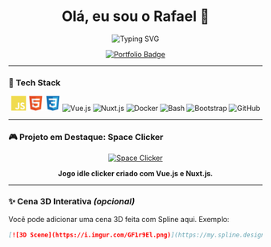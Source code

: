 <h1 align="center">Olá, eu sou o Rafael 👋</h1>

<p align="center">
  <img src="https://readme-typing-svg.herokuapp.com?font=Fira+Code&size=22&pause=1000&color=58A6FF&center=true&vCenter=true&width=435&lines=Fullstack+Developer+JavaScript;Vue.js+%7C+Nuxt+%7C+Node.js;Apaixonado+por+tecnologia+e+inovação" alt="Typing SVG" />
</p>

<p align="center">
  <a href="https://rafaelmdev-blog.vercel.app/" target="_blank">
    <img src="https://img.shields.io/badge/🌐%20Portfólio%20/Blog-000?style=for-the-badge&logo=vercel&logoColor=white" alt="Portfolio Badge" />
  </a>
</p>

---

### 🚀 Tech Stack

<p align="center">
  <img title="JavaScript" height="30" src="https://raw.githubusercontent.com/devicons/devicon/master/icons/javascript/javascript-plain.svg" alt="JavaScript" />
  <img title="HTML5" height="30" src="https://raw.githubusercontent.com/devicons/devicon/master/icons/html5/html5-original.svg" alt="HTML5" />
  <img title="CSS3" height="30" src="https://raw.githubusercontent.com/devicons/devicon/master/icons/css3/css3-original.svg" alt="CSS3" />
  <img title="Vue.js" height="30" src="https://cdn.jsdelivr.net/gh/devicons/devicon/icons/vuejs/vuejs-original.svg" alt="Vue.js" />
  <img title="Nuxt.js" height="30" src="https://cdn.jsdelivr.net/gh/devicons/devicon/icons/nuxtjs/nuxtjs-original.svg" alt="Nuxt.js" />
  <img title="Docker" height="35" src="https://cdn.jsdelivr.net/gh/devicons/devicon/icons/docker/docker-original.svg" alt="Docker" />
  <img title="Bash" height="30" src="https://cdn.jsdelivr.net/gh/devicons/devicon/icons/bash/bash-original.svg" alt="Bash" />
  <img title="Bootstrap" height="30" src="https://cdn.jsdelivr.net/gh/devicons/devicon/icons/bootstrap/bootstrap-plain.svg" alt="Bootstrap" />
  <img title="GitHub" height="30" src="https://cdn.jsdelivr.net/gh/devicons/devicon/icons/github/github-original.svg" alt="GitHub" />
</p>

---

### 🎮 Projeto em Destaque: Space Clicker

<div align="center">
  <a href="https://spaceclicker.com.br/space" target="_blank">
    <img src="https://github.com/rafaballerini/GIFs/blob/main/game.gif?raw=true" width="350" alt="Space Clicker" />
  </a>
  <p><strong>Jogo idle clicker criado com Vue.js e Nuxt.js.</strong></p>
</div>

---

### ✨ Cena 3D Interativa *(opcional)*

Você pode adicionar uma cena 3D feita com Spline aqui. Exemplo:

```markdown
[![3D Scene](https://i.imgur.com/GF1r9El.png)](https://my.spline.design/your-scene-url)
